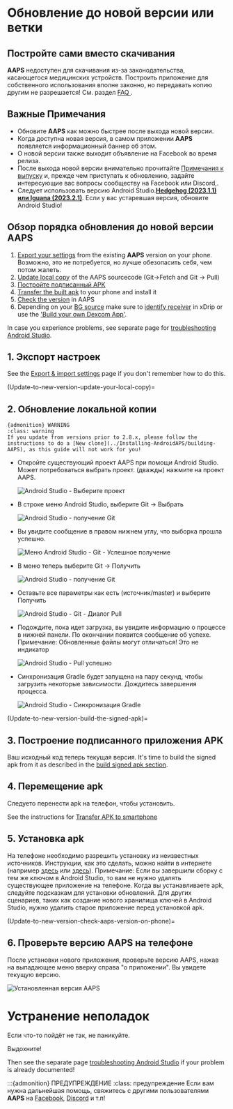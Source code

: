 # Обновление до новой версии или ветки

## Постройте сами вместо скачивания

**AAPS** недоступен для скачивания из-за законодательства, касающегося медицинских устройств. Построить приложение для собственного использования вполне законно, но передавать копию другим не разрешается! См. раздел [ FAQ ](../Getting-Started/FAQ.md).

## Важные Примечания

* Обновите **AAPS** как можно быстрее после выхода новой версии.
* Когда доступна новая версия, в самом приложении **AAPS** появляется информационный баннер об этом.
* О новой версии также выходит объявление на Facebook во время релиза.
* После выхода новой версии внимательно прочитайте [Примечания к выпуску](../Installing-AndroidAPS/Releasenotes.md) и, прежде чем приступать к обновлению, задайте интересующие вас вопросы сообществу на Facebook или Discord,.
* Следует использовать версию Android Studio.**[Hedgehog (2023.1.1) или Iguana (2023.2.1)](https://developer.android.com/studio/)**. Если у вас устаревшая версия, обновите Android Studio! 

## Обзор порядка обновления до новой версии AAPS

1. [Export your settings](../Usage/ExportImportSettings.md) from the existing **AAPS** version on your phone. Возможно, это не потребуется, но лучше обезопасить себя, чем потом жалеть.
2. [Update local copy](#2-update-your-local-copy) of the AAPS sourcecode (Git->Fetch and Git -> Pull)
3. [Постройте подписанный APK](#3-build-the-signed-apk)
4. [Transfer the built apk](#4-transfer-the-apk) to your phone and install it
5. [Check the version](#6-check-aaps-version-on-phone) in AAPS
6. Depending on your [BG source](../Getting-Started/CompatiblesCgms.md) make sure to [identify receiver](../CompatibleCgms/xDrip.md#identify-receiver) in xDrip or use the ['Build your own Dexcom App'](../CompatibleCgms/DexcomG6.md#if-using-g6-with-build-your-own-dexcom-app).

In case you experience problems, see separate page for [troubleshooting Android Studio](../Installing-AndroidAPS/troubleshooting_androidstudio.md).

## 1. Экспорт настроек

See the [Export & import settings](../Usage/ExportImportSettings.md) page if you don't remember how to do this.

(Update-to-new-version-update-your-local-copy)=

## 2. Обновление локальной копии

    {admonition} WARNING
    :class: warning
    If you update from versions prior to 2.8.x, please follow the instructions to do a [New clone](../Installing-AndroidAPS/building-AAPS), as this guide will not work for you!

* Откройте существующий проект AAPS при помощи Android Studio. Может потребоваться выбрать проект. (дважды) нажмите на проект AAPS.
    
    ![Android Studio - Выберите проект](../images/update/01_ProjectSelection.png)

* В строке меню Android Studio, выберите Git -> Выбрать
    
    ![Android Studio - получение Git](../images/update/02_GitFetch.png)

* Вы увидите сообщение в правом нижнем углу, что выборка прошла успешно.
    
    ![Меню Android Studio - Git - Успешное получение](../images/update/03_GitFetchSuccessful.png)

* В меню теперь выберите Git -> Получить
    
    ![Android Studio - получение Git](../images/update/04_GitPull.png)

* Оставьте все параметры как есть (источник/master) и выберите Получить
    
    ![Android Studio - Git - Диалог Pull](../images/update/05_GitPullOptions.png)

* Подождите, пока идет загрузка, вы увидите информацию о процессе в нижней панели. По окончании появится сообщение об успехе. Примечание: Обновленные файлы могут отличаться! Это не индикатор
    
    ![Android Studio - Pull успешно](../images/update/06_GitPullSuccess.png)

* Синхронизация Gradle будет запущена на пару секунд, чтобы загрузить некоторые зависимости. Дождитесь завершения процесса.
    
    ![Android Studio - Синхронизация Gradle](../images/studioSetup/40_BackgroundTasks.png)

(Update-to-new-version-build-the-signed-apk)=

## 3. Построение подписанного приложения APK

Ваш исходный код теперь текущая версия. It's time to build the signed apk from it as described in the [build signed apk section](../SettingUpAaps/BuildingAaps.md#build-the-aaps-signed-apk).

## 4. Перемещение apk

Следуето перенести apk на телефон, чтобы установить.

See the instructions for [Transfer APK to smartphone](../SettingUpAaps/TransferringAndInstallingAaps.md)

## 5. Установка apk

На телефоне необходимо разрешить установку из неизвестных источников. Инструкции, как это сделать, можно найти в интернете (например [здесь](https://www.expressvpn.com/de/support/vpn-setup/enable-apk-installs-android/) или [здесь](https://www.androidcentral.com/unknown-sources)). Примечание: Если вы завершили сборку с тем же ключом в Android Studio, то вам не нужно удалять существующее приложение на телефоне. Когда вы устанавливаете apk, следуйте подсказкам для установки обновлений. Для других сценариев, таких как создание нового хранилища ключей в Android Studio, нужно удалить старое приложение перед установкой apk.

(Update-to-new-version-check-aaps-version-on-phone)=

## 6. Проверьте версию AAPS на телефоне

После установки нового приложения, проверьте версию AAPS, нажав на выпадающее меню вверху справа "о приложении". Вы увидете текущую версию.

![Установленная версия AAPS](../images/Update_VersionCheck282.png)

# Устранение неполадок

Если что-то пойдёт не так, не паникуйте.

Выдохните!

Then see the separate page [troubleshooting Android Studio](../Installing-AndroidAPS/troubleshooting_androidstudio.md) if your problem is already documented!

:::{admonition} ПРЕДУПРЕЖДЕНИЕ :class: предупреждение Если вам нужна дальнейшая помощь, свяжитесь с другими пользователями **AAPS** на [Facebook](https://www.facebook.com/groups/AndroidAPSUsers), [Discord](https://discord.gg/4fQUWHZ4Mw) и т.п!